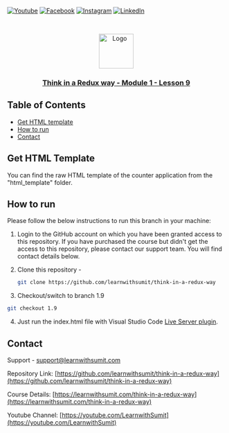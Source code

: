 [![Youtube][youtube-shield]][youtube-url]
[![Facebook][facebook-shield]][facebook-url]
[![Instagram][instagram-shield]][instagram-url]
[![LinkedIn][linkedin-shield]][linkedin-url]

<!-- PROJECT LOGO -->
<br />
<p align="center">
    <img src="images/lws-logo.png" alt="Logo" width="80" height="80" />
    <h3 align="center"><a href="https://github.com/learnwithsumit/think-in-a-redux-way">Think in a Redux way - Module 1 - Lesson 9</a></h3>
</p>

<!-- TABLE OF CONTENTS -->

## Table of Contents

-   [Get HTML template](#get-html-template)
-   [How to run](#how-to-run)
-   [Contact](#contact)

<!-- GET HTML TEMPLATE -->

## Get HTML Template

You can find the raw HTML template of the counter application from the "html_template" folder.

<!-- HOW TO RUN -->

## How to run

Please follow the below instructions to run this branch in your machine:

1. Login to the GitHub account on which you have been granted access to this repository. If you have purchased the course but didn't get the access to this repository, please contact our support team. You will find contact details below.

2. Clone this repository -
    ```sh
    git clone https://github.com/learnwithsumit/think-in-a-redux-way
    ```
3. Checkout/switch to branch 1.9

```sh
git checkout 1.9
```

4. Just run the index.html file with Visual Studio Code [Live Server plugin](https://marketplace.visualstudio.com/items?itemName=ritwickdey.LiveServer).

<!-- CONTACT -->

## Contact

Support - [support@learnwithsumit.com](mailto:support@learnwithsumit.com)

Repository Link: [https://github.com/learnwithsumit/think-in-a-redux-way](https://github.com/learnwithsumit/think-in-a-redux-way)

Course Details: [https://learnwithsumit.com/think-in-a-redux-way](https://learnwithsumit.com/think-in-a-redux-way)

Youtube Channel: [https://youtube.com/LearnwithSumit](https://youtube.com/LearnwithSumit)

<!-- MARKDOWN LINKS & IMAGES -->

[youtube-shield]: https://img.shields.io/badge/-Youtube-black.svg?style=flat-square&logo=youtube&color=555&logoColor=white
[youtube-url]: https://youtube.com/LearnwithSumit
[facebook-shield]: https://img.shields.io/badge/-Facebook-black.svg?style=flat-square&logo=facebook&color=555&logoColor=white
[facebook-url]: https://facebook.com/groups/learnwithsumit
[instagram-shield]: https://img.shields.io/badge/-Instagram-black.svg?style=flat-square&logo=instagram&color=555&logoColor=white
[instagram-url]: https://instagram.com/learnwithsumit
[linkedin-shield]: https://img.shields.io/badge/-LinkedIn-black.svg?style=flat-square&logo=linkedin&colorB=555
[linkedin-url]: https://linkedin.com/company/learnwithsumit
